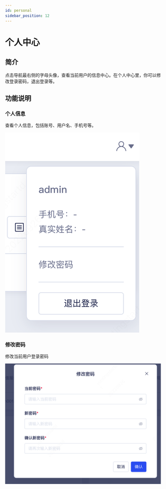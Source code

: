```yaml
---
id: personal
sidebar_position: 12
---
```


# 个人中心

## 简介[](#jian-jie)

点击导航最右侧的字母头像，查看当前用户的信息中心。在个人中心里，你可以修改登录密码，退出登录等。


## 功能说明[](#gong-neng-shuo-ming)

### 个人信息[](#ge-ren-xin-xi)

查看个人信息，包括账号、用户名、手机号等。

![图 25](/img/f08ebf60281602dce6fd5709bd310428a76c953c3755a3fc9e94065803f26142.png)  



### 修改密码[](#zhang-hao-quan-xian)

修改当前用户登录密码

![图 26](/img/ecc18728f77935ad643de86aadc49c79ccf0e76e5f441d5d45bc440b97fe9245.png)  



